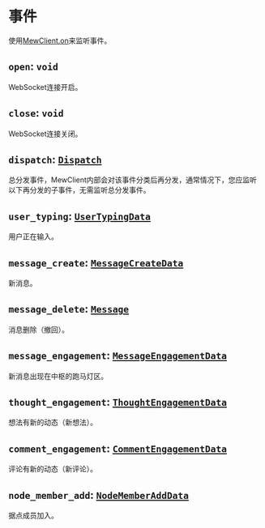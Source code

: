 # 事件

使用[MewClient.on](./api/classes/MewClient.md#on)来监听事件。

## `open`: `void`
WebSocket连接开启。

## `close`: `void`
WebSocket连接关闭。

## `dispatch`: [`Dispatch`](./api/interfaces/Dispatch.md)
总分发事件，MewClient内部会对该事件分类后再分发，通常情况下，您应监听以下再分发的子事件，无需监听总分发事件。

## `user_typing`: [`UserTypingData`](./api/interfaces/UserTypingData.md)
用户正在输入。

## `message_create`: [`MessageCreateData`](./api/interfaces/MessageCreateData.md)
新消息。

## `message_delete`: [`Message`](./api/interfaces/Message.md) 
消息删除（撤回）。

## `message_engagement`: [`MessageEngagementData`](./api/interfaces/MessageEngagementData.md)
新消息出现在中枢的跑马灯区。

## `thought_engagement`: [`ThoughtEngagementData`](./api/interfaces/ThoughtEngagementData.md)
想法有新的动态（新想法）。

## `comment_engagement`: [`CommentEngagementData`](./api/interfaces/CommentEngagementData.md)
评论有新的动态（新评论）。

## `node_member_add`: [`NodeMemberAddData`](./api/interfaces/NodeMemberAddData.md)
据点成员加入。
